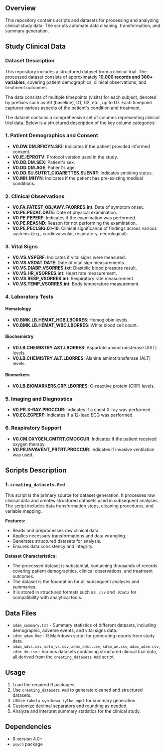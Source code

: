 
## Overview
This repository contains scripts and datasets for processing and analyzing clinical study data. The scripts automate data cleaning, transformation, and summary generation.

## Study Clinical Data

### Dataset Description


This repository includes a structured dataset from a clinical trial. 
The processed dataset consists of approximately **10,000 records and 300+ variables**, covering patient demographics, clinical observations, and treatment outcomes.

The data consists of multiple timepoints (visits) for each subject, denoted by prefixes such as V0 (baseline), D1, D2, etc., up to D7. Each timepoint captures various aspects of the patient's condition and treatment.

The dataset contains a comprehensive set of columns representing clinical trial data. Below is a structured description of the key column categories:

### **1. Patient Demographics and Consent**
- **V0.DW.DM.RFICYN.SIG**: Indicates if the patient provided informed consent.
- **V0.IE.IEPROTV**: Protocol version used in the study.
- **V0.DD.DM.SEX**: Patient's sex.
- **V0.DD.DM.AGE**: Patient's age.
- **V0.DD.SU.SUTRT_CIGARETTES.SUENRF**: Indicates smoking status.
- **V0.MH.MHYN**: Indicates if the patient has pre-existing medical conditions.

### **2. Clinical Observations**
- **V0.FA.FATEST_OBJAWY.FAORRES.int**: Date of symptom onset.
- **V0.PE.PEDAT.DATE**: Date of physical examination.
- **V0.PE.PEPERF**: Indicates if the examination was performed.
- **V0.PE.REASND**: Reason for not performing the examination.
- **V0.PE.PECLSIG.01–10**: Clinical significance of findings across various systems (e.g., cardiovascular, respiratory, neurological).

### **3. Vital Signs**
- **V0.VS.VSPERF**: Indicates if vital signs were measured.
- **V0.VS.VSDAT.DATE**: Date of vital sign measurements.
- **V0.VS.DIABP_VSORRES.txt**: Diastolic blood pressure result.
- **V0.VS.HR_VSORRES.int**: Heart rate measurement.
- **V0.VS.RESP_VSORRES.int**: Respiratory rate measurement.
- **V0.VS.TEMP_VSORRES.int**: Body temperature measurement.

### **4. Laboratory Tests**
#### Hematology
- **V0.BMK.LB.HEMAT_HGB.LBORRES**: Hemoglobin levels.
- **V0.BMK.LB.HEMAT_WBC.LBORRES**: White blood cell count.
#### Biochemistry
- **V0.LB.CHEMISTRY.AST.LBORRES**: Aspartate aminotransferase (AST) levels.
- **V0.LB.CHEMISTRY.ALT.LBORRES**: Alanine aminotransferase (ALT) levels.
#### Biomarkers
- **V0.LB.BIOMARKERS.CRP.LBORRES**: C-reactive protein (CRP) levels.

### **5. Imaging and Diagnostics**
- **V0.PR.X-RAY.PROCCUR**: Indicates if a chest X-ray was performed.
- **V0.EG.EGPERF**: Indicates if a 12-lead ECG was performed.

### **6. Respiratory Support**
- **V0.CM.OXYGEN_CMTRT.CMOCCUR**: Indicates if the patient received oxygen therapy.
- **V0.PR.INVAVENT_PRTRT.PROCCUR**: Indicates if invasive ventilation was used.

## Scripts Description

### 1. `creating_datasets.Rmd`
This script is the primary source for dataset generation. It processes raw clinical data and creates structured datasets used in subsequent analyses. The script includes data transformation steps, cleaning procedures, and variable mapping.

**Features:**
- Reads and preprocesses raw clinical data.
- Applies necessary transformations and data wrangling.
- Generates structured datasets for analysis.
- Ensures data consistency and integrity.

**Dataset Characteristics:**
- The processed dataset is substantial, containing thousands of records covering patient demographics, clinical observations, and treatment outcomes.
- The dataset is the foundation for all subsequent analyses and summaries.
- It is stored in structured formats such as `.csv` and `.RData` for compatibility with analytical tools.

## Data Files
- `adam_summary.txt` - Summary statistics of different datasets, including demographic, adverse events, and vital signs data.
- `sdtm_adam.Rmd` - R Markdown script for generating reports from study data.
- `adam_advs.csv`, `sdtm_vs.csv`, `adam_adsl.csv`, `sdtm_ae.csv`, `adam_adae.csv`, `sdtm_dm.csv` - Various datasets containing structured clinical trial data, all derived from the `creating_datasets.Rmd` script.

## Usage
1. Load the required R packages.
2. Use `creating_datasets.Rmd` to generate cleaned and structured datasets.
3. Utilize `tabela_wynikowa_tylko_ogol` for summary generation.
4. Customize decimal separators and rounding as needed.
5. Analyze and interpret summary statistics for the clinical study.

## Dependencies
- R version 4.0+
- `psych` package

